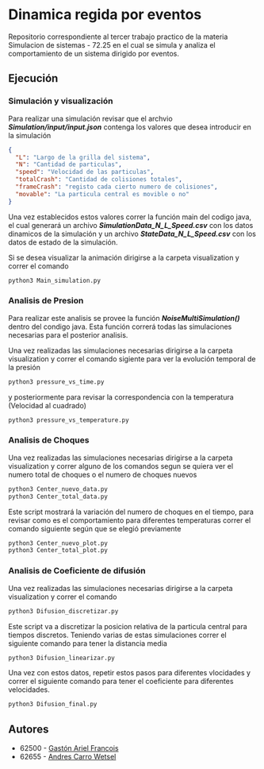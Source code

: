 # Dinamica regida por eventos #

Repositorio correspondiente al tercer trabajo practico de la materia Simulacion de sistemas - 72.25 en el cual se simula y analiza el comportamiento de un sistema dirigido por eventos.

## Ejecución

### Simulación y visualización
Para realizar una simulación revisar que el archvio **_Simulation/input/input.json_** contenga los valores que desea introducir en la simulación

````json
{
  "L": "Largo de la grilla del sistema",
  "N": "Cantidad de particulas",
  "speed": "Velocidad de las particulas",
  "totalCrash": "Cantidad de colisiones totales",
  "frameCrash": "registo cada cierto numero de colisiones",
  "movable": "La particula central es movible o no"
}
````
Una vez establecidos estos valores correr la función main del codigo java, el cual generará un archivo **_SimulationData_N_L_Speed.csv_** con los datos dinamicos de la simulación y un archivo **_StateData_N_L_Speed.csv_** con los datos de estado de la simulación.

Si se desea visualizar la animación dirigirse a la carpeta visualization y correr el comando

````bash
python3 Main_simulation.py
````

### Analisis de Presion

Para realizar este analisis se provee la función **_NoiseMultiSimulation()_** dentro del condigo java. Esta función correrá todas las simulaciones necesarias para el posterior analisis.

Una vez realizadas las simulaciones necesarias dirigirse a la carpeta visualization y correr el comando sigiente para ver la evolución temporal de la presión

````bash
python3 pressure_vs_time.py
````

y posteriormente para revisar la correspondencia con la temperatura (Velocidad al cuadrado)

````bash
python3 pressure_vs_temperature.py
````

### Analisis de Choques

Una vez realizadas las simulaciones necesarias dirigirse a la carpeta visualization y correr alguno de los comandos segun se quiera ver el numero total de choques o el numero de choques nuevos

````bash
python3 Center_nuevo_data.py
python3 Center_total_data.py
````

Este script mostrará la variación del numero de choques en el tiempo, para revisar como es el comportamiento para diferentes temperaturas correr el comando siguiente según que se elegió previamente

````bash
python3 Center_nuevo_plot.py
python3 Center_total_plot.py
````

### Analisis de Coeficiente de difusión

Una vez realizadas las simulaciones necesarias dirigirse a la carpeta visualization y correr el comando

````bash
python3 Difusion_discretizar.py
````

Este script va a discretizar la posicion relativa de la particula central para tiempos discretos. Teniendo varias de estas simulaciones correr el siguiente comando para tener la distancia media

````bash
python3 Difusion_linearizar.py
````

Una vez con estos datos, repetir estos pasos para diferentes vlocidades y correr el siguiente comando para tener el coeficiente para diferentes velocidades.

````bash
python3 Difusion_final.py
````

## Autores

- 62500 - [Gastón Ariel Francois](https://github.com/francoisgaston)
- 62655 - [Andres Carro Wetsel](https://github.com/AndresCarro)
